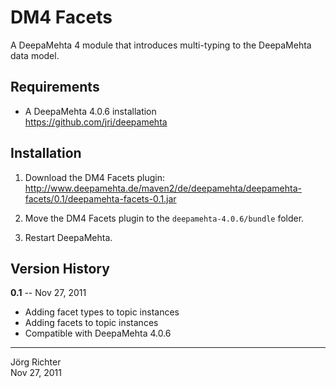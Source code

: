 
DM4 Facets
==========

A DeepaMehta 4 module that introduces multi-typing to the DeepaMehta data model.


Requirements
------------

* A DeepaMehta 4.0.6 installation  
  <https://github.com/jri/deepamehta>


Installation
------------

1. Download the DM4 Facets plugin:  
   <http://www.deepamehta.de/maven2/de/deepamehta/deepamehta-facets/0.1/deepamehta-facets-0.1.jar>

2. Move the DM4 Facets plugin to the `deepamehta-4.0.6/bundle` folder.

3. Restart DeepaMehta.


Version History
---------------

**0.1** -- Nov 27, 2011

* Adding facet types to topic instances
* Adding facets to topic instances
* Compatible with DeepaMehta 4.0.6


------------
Jörg Richter  
Nov 27, 2011
